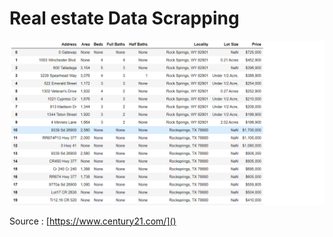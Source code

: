 # Real estate Data Scrapping 

![](https://github.com/truthfool/realestate_data_scrapping/blob/master/sample/Screenshot%20(61).png)

Source : [https://www.century21.com/]()
